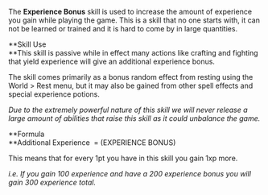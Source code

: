 The **Experience Bonus** skill is used to increase the amount of experience you gain while playing the game. This is a skill that no one starts with, it can not be learned or trained and it is hard to come by in large quantities.

**Skill Use  
**This skill is passive while in effect many actions like crafting and fighting that yield experience will give an additional experience bonus.

The skill comes primarily as a bonus random effect from resting using the World > Rest menu, but it may also be gained from other spell effects and special experience potions.

_Due to the extremely powerful nature of this skill we will never release a large amount of abilities that raise this skill as it could unbalance the game._

**Formula  
**Additional Experience  = (EXPERIENCE BONUS)  
  
This means that for every 1pt you have in this skill you gain 1xp more.

_i.e. If you gain 100 experience and have a 200 experience bonus you will gain 300 experience total._